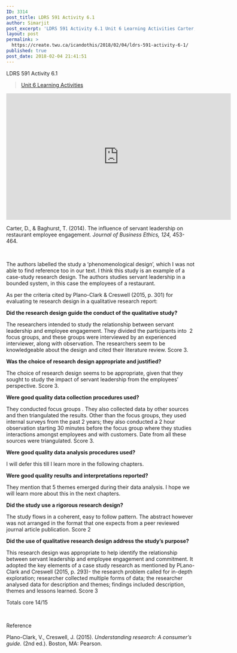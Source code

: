 ```yaml
---
ID: 3314
post_title: LDRS 591 Activity 6.1
author: Simarjit
post_excerpt: 'LDRS 591 Activity 6.1 Unit 6 Learning Activities Carter, D., &amp; Baghurst, T. (2014). The influence of servant leadership on restaurant employee engagement. Journal of Business Ethics, 124, 453-464. &nbsp; The authors labelled the study a &lsquo;phenomenological design&rsquo;, which I was not able to find reference too in our text. I think this study is [&hellip;]'
layout: post
permalink: >
  https://create.twu.ca/icandothis/2018/02/04/ldrs-591-activity-6-1/
published: true
post_date: 2018-02-04 21:41:51
---
```

LDRS 591 Activity 6.1

<blockquote class="wp-embedded-content" data-secret="j4UlrAT4xe"><a href="https://create.twu.ca/ldrs591-sp18/unit-6-learning-activities/">Unit 6 Learning Activities</a></p></blockquote>



<iframe class="wp-embedded-content" sandbox="allow-scripts" security="restricted" src="https://create.twu.ca/ldrs591-sp18/unit-6-learning-activities/embed/#?secret=j4UlrAT4xe" data-secret="j4UlrAT4xe" width="600" height="338" title="&#8220;Unit 6 Learning Activities&#8221; &#8212; Leadership 591: Scholarly Inquiry" frameborder="0" marginwidth="0" marginheight="0" scrolling="no"></iframe>

Carter, D., &amp; Baghurst, T. (2014). The influence of servant leadership on restaurant employee engagement. J<em>ournal of Business Ethics, 124,</em> 453-464.

&nbsp;

The authors labelled the study a &#8216;phenomenological design&#8217;, which I was not able to find reference too in our text. I think this study is an example of a case-study research design. The authors studies servant leadership in a bounded system, in this case the employees of a restaurant.

As per the criteria cited by Plano-Clark &amp; Creswell (2015, p. 301) for evaluating te research design in a qualitative research report:

<strong>Did the research design guide the conduct of the qualitative study? </strong>

The researchers intended to study the relationship between servant leadership and employee engagement. They divided the participants into  2 focus groups, and these groups were interviewed by an experienced interviewer, along with observation. The researchers seem to be knowledgeable about the design and cited their literature review. Score 3.

<strong>Was the choice of research design appropriate and justified?</strong>

The choice of research design seems to be appropriate, given that they sought to study the impact of servant leadership from the employees&#8217; perspective. Score 3.

<strong>Were good quality data collection procedures used?</strong>

They conducted focus groups . They also collected data by other sources and then triangulated the results. Other than the focus groups, they used internal surveys from the past 2 years; they also conducted a 2 hour observation starting 30 minutes before the focus group where they studies interactions amongst employees and with customers. Date from all these sources were triangulated. Score 3.

<strong>Were good quality data analysis procedures used?</strong>

I will defer this till I learn more in the following chapters.

<strong>Were good quality results and interpretations reported?</strong>

They mention that 5 themes emerged during their data analysis. I hope we will learn more about this in the next chapters.

<strong>Did the study use a rigorous research design? </strong>

The study flows in a coherent, easy to follow pattern. The abstract however was not arranged in the format that one expects from a peer reviewed journal article publication. Score 2

<strong>Did the use of qualitative research design address the study&#8217;s purpose? </strong>

This research design was appropriate to help identify the relationship between servant leadership and employee engagement and commitment. It adopted the key elements of a case study research as mentioned by PLano-Clark and Creswell (2015, p. 293)- the research problem called for in-depth exploration; researcher collected multiple forms of data; the researcher analysed data for description and themes; findings included description, themes and lessons learned. Score 3

Totals core 14/15

&nbsp;

Reference

Plano-Clark, V., Creswell, J. (2015).<em> Understanding research: A consumer’s guide.</em> (2nd ed.). Boston, MA: Pearson.